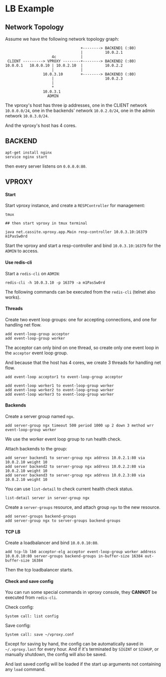 # LB Example

## Network Topology

Assume we have the following network topology graph:

```
                                  +--------> BACKEND1 (:80)
                                  |          10.0.2.1
                     4c           |
 CLIENT ---------> VPROXY --------+--------> BACKEND2 (:80)
10.0.0.1   10.0.0.10 | 10.0.2.10  |          10.0.2.2
                     |            |
                 10.0.3.10        +--------> BACKEND3 (:80)
                     |                       10.0.2.3
                     |
                     *
                 10.0.3.1
                   ADMIN
```

The vproxy's host has three ip addresses, one in the CLIENT network `10.0.0.0/24`, one in the backends' network `10.0.2.0/24`, one in the admin network `10.0.3.0/24`.

And the vproxy's host has 4 cores.

## BACKEND

```
apt-get install nginx
service nginx start
```

then every server listens on `0.0.0.0:80`.

## VPROXY

#### Start

Start vproxy instance, and create a `RESPController` for management:

```
tmux

## then start vproxy in tmux terminal

java net.cassite.vproxy.app.Main resp-controller 10.0.3.10:16379 m1PasSw0rd
```

Start the vproxy and start a resp-controller and bind `10.0.3.10:16379` for the `ADMIN` to access.

#### Use redis-cli

Start a `redis-cli` on `ADMIN`:

```
redis-cli -h 10.0.3.10 -p 16379 -a m1PasSw0rd
```

The following commands can be executed from the `redis-cli` (telnet also works).

#### Threads

Create two event loop groups: one for accepting connections, and one for handling net flow.

```
add event-loop-group acceptor
add event-loop-group worker
```

The acceptor can only bind on one thread, so create only one event loop in the `acceptor` event loop group.

And because that the host has 4 cores, we create 3 threads for handling net flow.

```
add event-loop acceptor1 to event-loop-group acceptor

add event-loop worker1 to event-loop-group worker
add event-loop worker2 to event-loop-group worker
add event-loop worker3 to event-loop-group worker
```

#### Backends

Create a server group named `ngx`.

```
add server-group ngx timeout 500 period 1000 up 2 down 3 method wrr event-loop-group worker
```

We use the worker event loop group to run health check.

Attach backends to the group:

```
add server backend1 to server-group ngx address 10.0.2.1:80 via 10.0.2.10 weight 10
add server backend2 to server-group ngx address 10.0.2.2:80 via 10.0.2.10 weight 10
add server backend3 to server-group ngx address 10.0.2.3:80 via 10.0.2.10 weight 10
```

You can use `list-detail` to check current health check status.

```
list-detail server in server-group ngx
```

Create a `server-groups` resource, and attach group `ngx` to the new resource.

```
add server-groups backend-groups
add server-group ngx to server-groups backend-groups
```

#### TCP LB

Create a loadbalancer and bind `10.0.0.10:80`.

```
add tcp-lb lb0 acceptor-elg acceptor event-loop-group worker address 10.0.0.10:80 server-groups backend-groups in-buffer-size 16384 out-buffer-size 16384
```

Then the tcp loadbalancer starts.

#### Check and save config

You can run some special commands in vproxy console, they **CANNOT** be executed from `redis-cli`.

Check config:

```
System call: list config
```

Save config:

```
System call: save ~/vproxy.conf
```

Except for saving by hand, the config can be automatically saved in `~/.vproxy.last` for every hour. And if it's terminated by `SIGINT` or `SIGHUP`, or manually shutdown, the config will also be saved.

And last saved config will be loaded if the start up arguments not containing any `load` command.
